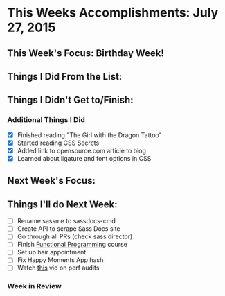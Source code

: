# This Weeks Accomplishments: July 27, 2015

## This Week's Focus: Birthday Week!

## Things I Did From the List:


## Things I Didn't Get to/Finish:


### Additional Things I Did

- [x] Finished reading "The Girl with the Dragon Tattoo"
- [x] Started reading CSS Secrets
- [x] Added link to opensource.com article to blog
- [x] Learned about ligature and font options in CSS

## Next Week's Focus:

## Things I'll do Next Week:

- [ ] Rename sassme to sassdocs-cmd
- [ ] Create API to scrape Sass Docs site
- [ ] Go through all PRs (check sass director)
- [ ] Finish [Functional Programming](http://jhusain.github.io/learnrx/) course
- [ ] Set up hair appointment
- [ ] Fix Happy Moments App hash
- [ ] Watch [this](https://www.youtube.com/watch?v=tCfF6HI0JKs&feature=em-subs_digest) vid on perf audits

### Week in Review
